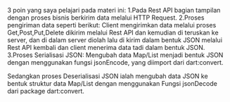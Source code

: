 3 poin yang saya pelajari pada materi ini:
1.Pada Rest API bagian tampilan dengan proses bisnis berkirim data melalui HTTP Request.
2.Proses pengiriman data seperti berikut:
 Client mengirimkan data melalui proses Get,Post,Put,Delete dikirim melalui Rest API dan kemudian di teruskan ke server, dan di dalam server diolah lalu di kirim dalam bentuk JSON melalui Rest API kembali dan client menerima data tadi dalam bentuk JSON.
3.Proses Serialisasi JSON:
Mengubah data Map/List menjadi bentuk JSON dengan menggunakan fungsi jsonEncode, yang diimport dari dart:convert.

Sedangkan proses Deserialisasi JSON ialah mengubah data JSON ke bentuk struktur data Map/List dengan menggunakan Fungsi jsonDecode dari package dart:convert.

